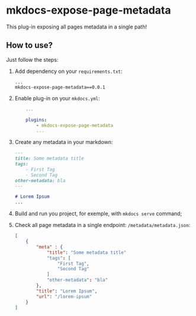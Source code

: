 # mkdocs-expose-page-metadata

This plug-in exposing all pages metadata in a single path!

## How to use?

Just follow the steps:

1. Add dependency on your `requirements.txt`:

    ```
    ...
    mkdocs-expose-page-metadata==0.0.1
    
    ```

2. Enable plug-in on your `mkdocs.yml`:

    ```yaml
        ...

        plugins:
            - mkdocs-expose-page-metadata
            ...
    ```
 
3. Create any metadata in your markdown:

    ```markdown
    ---
    title: Some metadata title
    tags:
        - First Tag
        - Second Tag
    other-metadata: bla
    ---

    # Lorem Ipsum
    ...
    ```

4. Build and run you project, for exemple, with `mkdocs serve` command;

5. Check all page metadata in a single endpoint: `/metadata/metadata.json`:

    ```json
    [
        {
            "meta" : {
                "title": "Some metadata title"
                "tags": [
                    "First Tag",
                    "Second Tag"
                ]
                "other-metadata": "bla"
            },
            "title": "Lorem Ipsum",
            "url": "/lorem-ipsum"
        }
    ]
    ```